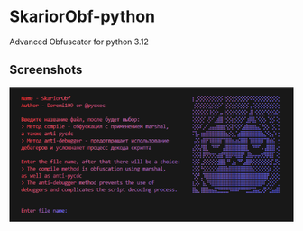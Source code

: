 # SkariorObf-python
Advanced Obfuscator for python 3.12

## Screenshots
<img src="https://raw.githubusercontent.com/Doremii109/SkariorObf-python/refs/heads/main/Code_Ui3gwJeEYm.png" alt="Gui Image"/>
